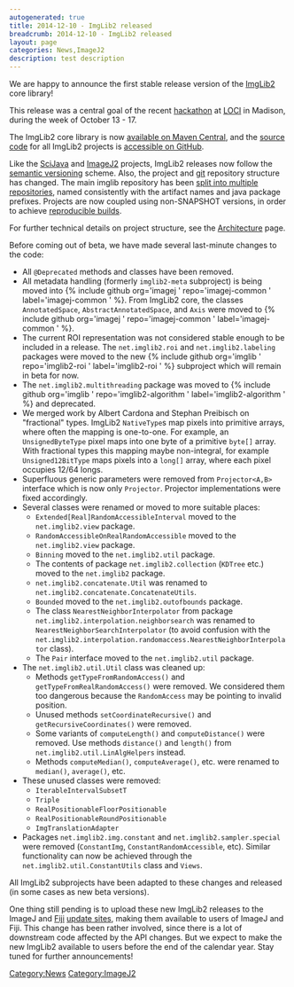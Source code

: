 ```yaml
---
autogenerated: true
title: 2014-12-10 - ImgLib2 released
breadcrumb: 2014-12-10 - ImgLib2 released
layout: page
categories: News,ImageJ2
description: test description
---
```


We are happy to announce the first stable release version of the [ImgLib2](ImgLib2 "wikilink") core library\!

This release was a central goal of the recent [hackathon](hackathon "wikilink") at [LOCI](LOCI "wikilink") in Madison, during the week of October 13 - 17.

The ImgLib2 core library is now [available on Maven Central](http://search.maven.org/#search%7Cga%7C1%7Cg%3A%22net.imglib2%22), and the [source code](source_code "wikilink") for all ImgLib2 projects is [accessible on GitHub](https://github.com/imglib).

Like the [SciJava](SciJava "wikilink") and [ImageJ2](ImageJ2 "wikilink") projects, ImgLib2 releases now follow the [semantic versioning](semantic_versioning "wikilink") scheme. Also, the project and [git](git "wikilink") repository structure has changed. The main imglib repository has been [split into multiple repositories](Architecture#Git_repositories "wikilink"), named consistently with the artifact names and java package prefixes. Projects are now coupled using non-SNAPSHOT versions, in order to achieve [reproducible builds](reproducible_builds "wikilink").

For further technical details on project structure, see the [Architecture](Architecture "wikilink") page.

Before coming out of beta, we have made several last-minute changes to the code:

  - All `@Deprecated` methods and classes have been removed.
  - All metadata handling (formerly `imglib2-meta` subproject) is being moved into {% include github org='imagej ' repo='imagej-common ' label='imagej-common ' %}. From ImgLib2 core, the classes `AnnotatedSpace`, `AbstractAnnotatedSpace`, and `Axis` were moved to {% include github org='imagej ' repo='imagej-common ' label='imagej-common ' %}.
  - The current ROI representation was not considered stable enough to be included in a release. The `net.imglib2.roi` and `net.imglib2.labeling` packages were moved to the new {% include github org='imglib ' repo='imglib2-roi ' label='imglib2-roi ' %} subproject which will remain in beta for now.
  - The `net.imglib2.multithreading` package was moved to {% include github org='imglib ' repo='imglib2-algorithm ' label='imglib2-algorithm ' %} and deprecated.
  - We merged work by Albert Cardona and Stephan Preibisch on "fractional" types. ImgLib2 `NativeType`s map pixels into primitive arrays, where often the mapping is one-to-one. For example, an `UnsignedByteType` pixel maps into one byte of a primitive `byte[]` array. With fractional types this mapping maybe non-integral, for example `Unsigned12BitType` maps pixels into a `long[]` array, where each pixel occupies 12/64 longs.
  - Superfluous generic parameters were removed from `Projector<A,B>` interface which is now only `Projector`. Projector implementations were fixed accordingly.
  - Several classes were renamed or moved to more suitable places:
      - `Extended[Real]RandomAccessibleInterval` moved to the `net.imglib2.view` package.
      - `RandomAccessibleOnRealRandomAccessible` moved to the `net.imglib2.view` package.
      - `Binning` moved to the `net.imglib2.util` package.
      - The contents of package `net.imglib2.collection` (`KDTree` etc.) moved to the `net.imglib2` package.
      - `net.imglib2.concatenate.Util` was renamed to `net.imglib2.concatenate.ConcatenateUtils`.
      - `Bounded` moved to the `net.imglib2.outofbounds` package.
      - The class `NearestNeighborInterpolator` from package `net.imglib2.interpolation.neighborsearch` was renamed to `NearestNeighborSearchInterpolator` (to avoid confusion with the `net.imglib2.interpolation.randomaccess.NearestNeighborInterpolator` class).
      - The `Pair` interface moved to the `net.imglib2.util` package.
  - The `net.imglib2.util.Util` class was cleaned up:
      - Methods `getTypeFromRandomAccess()` and `getTypeFromRealRandomAccess()` were removed. We considered them too dangerous because the `RandomAccess` may be pointing to invalid position.
      - Unused methods `setCoordinateRecursive()` and `getRecursiveCoordinates()` were removed.
      - Some variants of `computeLength()` and `computeDistance()` were removed. Use methods `distance()` and `length()` from `net.imglib2.util.LinAlgHelpers` instead.
      - Methods `computeMedian()`, `computeAverage()`, etc. were renamed to `median()`, `average()`, etc.
  - These unused classes were removed:
      - `IterableIntervalSubsetT`
      - `Triple`
      - `RealPositionableFloorPositionable`
      - `RealPositionableRoundPositionable`
      - `ImgTranslationAdapter`
  - Packages `net.imglib2.img.constant` and `net.imglib2.sampler.special` were removed (`ConstantImg`, `ConstantRandomAccessible`, etc). Similar functionality can now be achieved through the `net.imglib2.util.ConstantUtils` class and `Views`.

All ImgLib2 subprojects have been adapted to these changes and released (in some cases as new beta versions).

One thing still pending is to upload these new ImgLib2 releases to the ImageJ and [Fiji](Fiji "wikilink") [update sites](update_sites "wikilink"), making them available to users of ImageJ and Fiji. This change has been rather involved, since there is a lot of downstream code affected by the API changes. But we expect to make the new ImgLib2 available to users before the end of the calendar year. Stay tuned for further announcements\!

[Category:News](Category_News "wikilink") [Category:ImageJ2](Category_ImageJ2 "wikilink")
